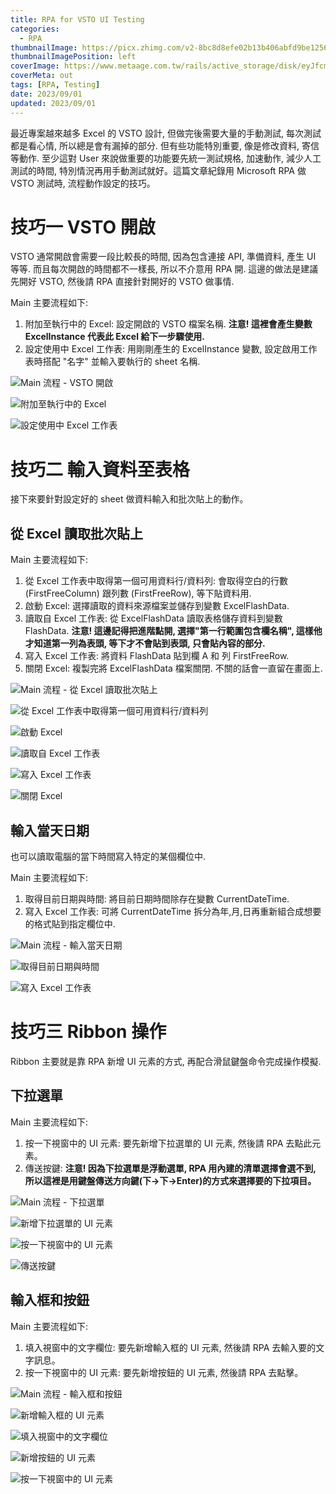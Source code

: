 ```yaml
---
title: RPA for VSTO UI Testing
categories:
  - RPA
thumbnailImage: https://picx.zhimg.com/v2-8bc8d8efe02b13b406abfd9be1256e35_l.jpg?source=172ae18b
thumbnailImagePosition: left
coverImage: https://www.metaage.com.tw/rails/active_storage/disk/eyJfcmFpbHMiOnsibWVzc2FnZSI6IkJBaDdDVG9JYTJWNVNTSWhjWG81Y0c1MmFHdzBhV3cwYzJFd04yaGxNRGxtY1RFemJtMTNid1k2QmtWVU9oQmthWE53YjNOcGRHbHZia2tpUzJsdWJHbHVaVHNnWm1sc1pXNWhiV1U5SWpFMk1qQTVNamN5TVY5NGJDNXFjR2NpT3lCbWFXeGxibUZ0WlNvOVZWUkdMVGduSnpFMk1qQTVNamN5TVY5NGJDNXFjR2NHT3daVU9oRmpiMjUwWlc1MFgzUjVjR1ZKSWc5cGJXRm5aUzlxY0dWbkJqc0dWRG9SYzJWeWRtbGpaVjl1WVcxbE9ncHNiMk5oYkE9PSIsImV4cCI6IjIwMjMtMDktMDFUMDc6MzI6MjguOTQxWiIsInB1ciI6ImJsb2Jfa2V5In19--44c257abcaf96ebc2b9978a9a8a1915c330cc19a/162092721_xl.jpg
coverMeta: out
tags: [RPA, Testing]
date: 2023/09/01
updated: 2023/09/01
---
```


最近專案越來越多 Excel 的 VSTO 設計, 但做完後需要大量的手動測試, 每次測試都是看心情, 所以總是會有漏掉的部分. 但有些功能特別重要, 像是修改資料, 寄信等動作. 至少這對 User 來說做重要的功能要先統一測試規格, 加速動作, 減少人工測試的時間, 特別情況再用手動測試就好。這篇文章紀錄用 Microsoft RPA 做 VSTO 測試時, 流程動作設定的技巧。

<!--more-->

# 技巧一 VSTO 開啟

VSTO 通常開啟會需要一段比較長的時間, 因為包含連接 API, 準備資料, 產生 UI 等等. 而且每次開啟的時間都不一樣長, 所以不介意用 RPA 開. 這邊的做法是建議先開好 VSTO, 然後請 RPA 直接針對開好的 VSTO 做事情.

Main 主要流程如下:

1. 附加至執行中的 Excel: 設定開啟的 VSTO 檔案名稱. **注意! 這裡會產生變數 ExcelInstance 代表此 Excel 給下一步驟使用.**
2. 設定使用中 Excel 工作表: 用剛剛產生的 ExcelInstance 變數, 設定啟用工作表時搭配 "名字" 並輸入要執行的 sheet 名稱.

![Main 流程 - VSTO 開啟](https://media.discordapp.net/attachments/1135775611948900472/1147011739859288155/image.png)

![附加至執行中的 Excel](https://media.discordapp.net/attachments/1135775611948900472/1147012024975507596/image.png)

![設定使用中 Excel 工作表](https://media.discordapp.net/attachments/1135775611948900472/1147012324729819166/image.png)

# 技巧二 輸入資料至表格

接下來要針對設定好的 sheet 做資料輸入和批次貼上的動作。

## 從 Excel 讀取批次貼上

Main 主要流程如下:

1. 從 Excel 工作表中取得第一個可用資料行/資料列: 會取得空白的行數 (FirstFreeColumn) 跟列數 (FirstFreeRow), 等下貼資料用.
2. 啟動 Excel: 選擇讀取的資料來源檔案並儲存到變數 ExcelFlashData.
3. 讀取自 Excel 工作表: 從 ExcelFlashData 讀取表格儲存資料到變數 FlashData. **注意! 這邊記得把進階點開, 選擇"第一行範圍包含欄名稱", 這樣他才知道第一列為表頭, 等下才不會貼到表頭, 只會貼內容的部分.**
4. 寫入 Excel 工作表: 將資料 FlashData 貼到欄 A 和 列 FirstFreeRow.
5. 關閉 Excel: 複製完將 ExcelFlashData 檔案關閉. 不關的話會一直留在畫面上.

![Main 流程 - 從 Excel 讀取批次貼上](https://media.discordapp.net/attachments/1135775611948900472/1147054666849468487/image.png)

![從 Excel 工作表中取得第一個可用資料行/資料列](https://media.discordapp.net/attachments/1135775611948900472/1147057076149964840/image.png)

![啟動 Excel](https://media.discordapp.net/attachments/1135775611948900472/1147057429788504094/image.png?width=483&height=423)

![讀取自 Excel 工作表](https://media.discordapp.net/attachments/1135775611948900472/1147057753844629614/image.png?width=597&height=423)

![寫入 Excel 工作表](https://media.discordapp.net/attachments/1135775611948900472/1147057998620012615/image.png?width=517&height=423)

![關閉 Excel](https://media.discordapp.net/attachments/1135775611948900472/1147058212470788136/image.png)

## 輸入當天日期

也可以讀取電腦的當下時間寫入特定的某個欄位中.

Main 主要流程如下:

1. 取得目前日期與時間: 將目前日期時間除存在變數 CurrentDateTime.
2. 寫入 Excel 工作表: 可將 CurrentDateTime 拆分為年,月,日再重新組合成想要的格式貼到指定欄位中.

![Main 流程 - 輸入當天日期](https://media.discordapp.net/attachments/1135775611948900472/1147059155652333698/image.png)

![取得目前日期與時間](https://media.discordapp.net/attachments/1135775611948900472/1147060074372661318/image.png)

![寫入 Excel 工作表](https://media.discordapp.net/attachments/1135775611948900472/1147060328362954752/image.png?width=509&height=423)

# 技巧三 Ribbon 操作

Ribbon 主要就是靠 RPA 新增 UI 元素的方式, 再配合滑鼠鍵盤命令完成操作模擬.

## 下拉選單

Main 主要流程如下:

1. 按一下視窗中的 UI 元素: 要先新增下拉選單的 UI 元素, 然後請 RPA 去點此元素。
2. 傳送按鍵: **注意! 因為下拉選單是浮動選單, RPA 用內建的清單選擇會選不到, 所以這裡是用鍵盤傳送方向鍵(下->下->Enter)的方式來選擇要的下拉項目。**

![Main 流程 - 下拉選單](https://media.discordapp.net/attachments/1135775611948900472/1147061566374690816/image.png)

![新增下拉選單的 UI 元素](https://media.discordapp.net/attachments/1135775611948900472/1147063753892974602/image.png?width=417&height=423)

![按一下視窗中的 UI 元素](https://media.discordapp.net/attachments/1135775611948900472/1147063977449357402/image.png)

![傳送按鍵](https://media.discordapp.net/attachments/1135775611948900472/1147064169573654538/image.png?width=460&height=423)

## 輸入框和按鈕

Main 主要流程如下:

1. 填入視窗中的文字欄位: 要先新增輸入框的 UI 元素, 然後請 RPA 去輸入要的文字訊息。
2. 按一下視窗中的 UI 元素: 要先新增按鈕的 UI 元素, 然後請 RPA 去點擊。

![Main 流程 - 輸入框和按鈕](https://media.discordapp.net/attachments/1135775611948900472/1147066109779001364/image.png)

![新增輸入框的 UI 元素](https://media.discordapp.net/attachments/1135775611948900472/1147067256401043486/image.png?width=417&height=423)

![填入視窗中的文字欄位](https://media.discordapp.net/attachments/1135775611948900472/1147067575340113930/image.png?width=520&height=423)

![新增按鈕的 UI 元素](https://media.discordapp.net/attachments/1135775611948900472/1147067817154330704/image.png?width=420&height=423)

![按一下視窗中的 UI 元素](https://media.discordapp.net/attachments/1135775611948900472/1147068001946959882/image.png)